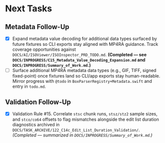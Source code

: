 # Next Tasks

## Metadata Follow-Up

- [x] Expand metadata value decoding for additional data types surfaced by future fixtures so CLI exports stay aligned with MP4RA guidance. Track coverage opportunities against `DOCS/AI/ISOViewer/ISOInspector_PRD_TODO.md`. **(Completed — see `DOCS/INPROGRESS/C15_Metadata_Value_Decoding_Expansion.md` and `DOCS/INPROGRESS/Summary_of_Work.md`.)**
- [ ] Surface additional MP4RA metadata data types (e.g., GIF, TIFF, signed fixed-point) once fixtures land so CLI/app exports stay human-readable. Mirror progress with `@todo` in `BoxParserRegistry+Metadata.swift` and entry in `todo.md`.

## Validation Follow-Up

- [x] Validation Rule #15. Correlate `stsc` chunk runs, `stsz/stz2` sample sizes, and `stco/co64` offsets to flag mismatches alongside the edit list duration diagnostics archived in `DOCS/TASK_ARCHIVE/122_C14c_Edit_List_Duration_Validation/`. *(Completed — summarized in `DOCS/INPROGRESS/Summary_of_Work.md`.)*
